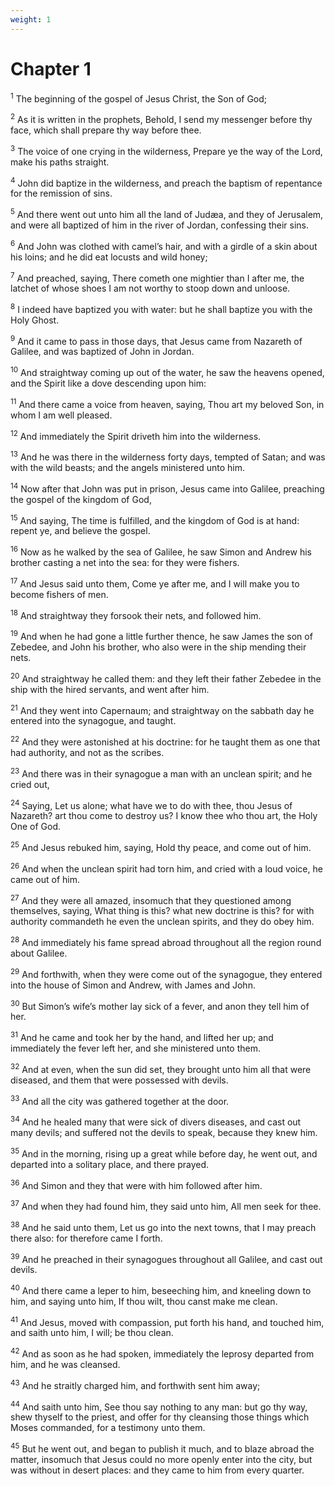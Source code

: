 ```yaml
---
weight: 1
---
```


# Chapter 1

<sup>1</sup> The beginning of the gospel of Jesus Christ, the Son of God; 

<sup>2</sup> As it is written in the prophets, Behold, I send my messenger before thy face, which shall prepare thy way before thee. 

<sup>3</sup> The voice of one crying in the wilderness, Prepare ye the way of the Lord, make his paths straight. 

<sup>4</sup> John did baptize in the wilderness, and preach the baptism of repentance for the remission of sins. 

<sup>5</sup> And there went out unto him all the land of Judæa, and they of Jerusalem, and were all baptized of him in the river of Jordan, confessing their sins. 

<sup>6</sup> And John was clothed with camel’s hair, and with a girdle of a skin about his loins; and he did eat locusts and wild honey; 

<sup>7</sup> And preached, saying, There cometh one mightier than I after me, the latchet of whose shoes I am not worthy to stoop down and unloose. 

<sup>8</sup> I indeed have baptized you with water: but he shall baptize you with the Holy Ghost. 

<sup>9</sup> And it came to pass in those days, that Jesus came from Nazareth of Galilee, and was baptized of John in Jordan. 

<sup>10</sup> And straightway coming up out of the water, he saw the heavens opened, and the Spirit like a dove descending upon him: 

<sup>11</sup> And there came a voice from heaven, saying, Thou art my beloved Son, in whom I am well pleased. 

<sup>12</sup> And immediately the Spirit driveth him into the wilderness. 

<sup>13</sup> And he was there in the wilderness forty days, tempted of Satan; and was with the wild beasts; and the angels ministered unto him. 

<sup>14</sup> Now after that John was put in prison, Jesus came into Galilee, preaching the gospel of the kingdom of God, 

<sup>15</sup> And saying, The time is fulfilled, and the kingdom of God is at hand: repent ye, and believe the gospel. 

<sup>16</sup> Now as he walked by the sea of Galilee, he saw Simon and Andrew his brother casting a net into the sea: for they were fishers. 

<sup>17</sup> And Jesus said unto them, Come ye after me, and I will make you to become fishers of men. 

<sup>18</sup> And straightway they forsook their nets, and followed him. 

<sup>19</sup> And when he had gone a little further thence, he saw James the son of Zebedee, and John his brother, who also were in the ship mending their nets. 

<sup>20</sup> And straightway he called them: and they left their father Zebedee in the ship with the hired servants, and went after him. 

<sup>21</sup> And they went into Capernaum; and straightway on the sabbath day he entered into the synagogue, and taught. 

<sup>22</sup> And they were astonished at his doctrine: for he taught them as one that had authority, and not as the scribes. 

<sup>23</sup> And there was in their synagogue a man with an unclean spirit; and he cried out, 

<sup>24</sup> Saying, Let us alone; what have we to do with thee, thou Jesus of Nazareth? art thou come to destroy us? I know thee who thou art, the Holy One of God. 

<sup>25</sup> And Jesus rebuked him, saying, Hold thy peace, and come out of him. 

<sup>26</sup> And when the unclean spirit had torn him, and cried with a loud voice, he came out of him. 

<sup>27</sup> And they were all amazed, insomuch that they questioned among themselves, saying, What thing is this? what new doctrine is this? for with authority commandeth he even the unclean spirits, and they do obey him. 

<sup>28</sup> And immediately his fame spread abroad throughout all the region round about Galilee. 

<sup>29</sup> And forthwith, when they were come out of the synagogue, they entered into the house of Simon and Andrew, with James and John. 

<sup>30</sup> But Simon’s wife’s mother lay sick of a fever, and anon they tell him of her. 

<sup>31</sup> And he came and took her by the hand, and lifted her up; and immediately the fever left her, and she ministered unto them. 

<sup>32</sup> And at even, when the sun did set, they brought unto him all that were diseased, and them that were possessed with devils. 

<sup>33</sup> And all the city was gathered together at the door. 

<sup>34</sup> And he healed many that were sick of divers diseases, and cast out many devils; and suffered not the devils to speak, because they knew him. 

<sup>35</sup> And in the morning, rising up a great while before day, he went out, and departed into a solitary place, and there prayed. 

<sup>36</sup> And Simon and they that were with him followed after him. 

<sup>37</sup> And when they had found him, they said unto him, All men seek for thee. 

<sup>38</sup> And he said unto them, Let us go into the next towns, that I may preach there also: for therefore came I forth. 

<sup>39</sup> And he preached in their synagogues throughout all Galilee, and cast out devils. 

<sup>40</sup> And there came a leper to him, beseeching him, and kneeling down to him, and saying unto him, If thou wilt, thou canst make me clean. 

<sup>41</sup> And Jesus, moved with compassion, put forth his hand, and touched him, and saith unto him, I will; be thou clean. 

<sup>42</sup> And as soon as he had spoken, immediately the leprosy departed from him, and he was cleansed. 

<sup>43</sup> And he straitly charged him, and forthwith sent him away; 

<sup>44</sup> And saith unto him, See thou say nothing to any man: but go thy way, shew thyself to the priest, and offer for thy cleansing those things which Moses commanded, for a testimony unto them. 

<sup>45</sup> But he went out, and began to publish it much, and to blaze abroad the matter, insomuch that Jesus could no more openly enter into the city, but was without in desert places: and they came to him from every quarter. 


